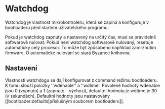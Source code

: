 # Watchdog

Watchdog je vlastnost mikrokontroléru, která se zapíná a konfiguruje v bootloaderu před startem uživatelského programu.

Pokud je watchdog zapnutý a nastavený na určitý čas, musí se pravidelně softwarově nulovat. Pokud není watchdog softwarově nulovaný, resetuje automaticky celý procesor. To může být způsobeno například zamrznutím firmware. O automatické nulování se stará Byzance knihovna.

## Nastavení

Vlastnosti watchdogu se dají konfigurovat z command režimu bootloaderu. K tomu slouží položky ''wdenable'' a ''wdtime'. Povolené hodnoty wdenable jsou 0 \(vypnuto\) a 1 \(zapnuto - výchozí\), defaultní hodnota je wdtime je 30 \(v sekundách\). Defaultní hodnoty jsou nastavovány \[\[bootloader:defaults\|příslušným souborem bootloaderu\]\].

